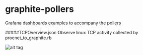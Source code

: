 # graphite-pollers
Grafana dashboards examples to accompany the pollers

#####TCPOverview.json
Observe linux TCP activity collected by procnet_to_graphite.rb

![alt tag](https://raw.githubusercontent.com/phreakocious/graphite-pollers/master/grafana/TCPOverviewDashboard.png)


